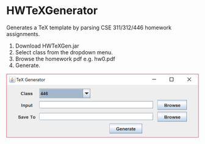# HWTeXGenerator
Generates a TeX template by parsing CSE 311/312/446 homework assignments. 
1. Download HWTeXGen.jar
2. Select class from the dropdown menu.
3. Browse the homework pdf e.g. hw0.pdf
4. Generate.

![GUI image](https://github.com/NelsonTanCS/HWTeXGenerator/blob/master/texgen.PNG)

